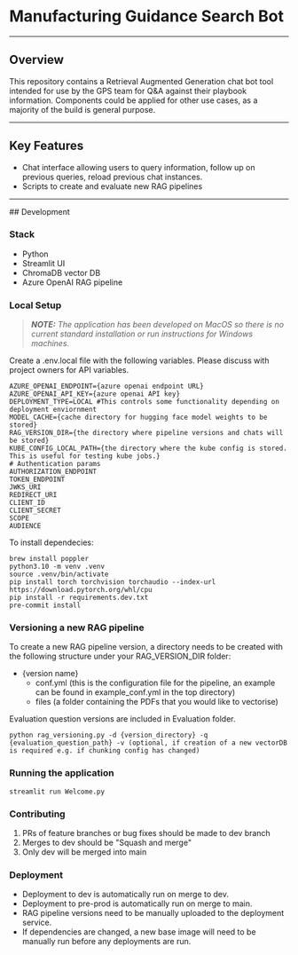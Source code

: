 # Manufacturing Guidance Search Bot
---
## Overview
This repository contains a Retrieval Augmented Generation chat bot tool intended for use by the GPS team for Q&A against their playbook information.
Components could be applied for other use cases, as a majority of the build is general purpose.

---
## Key Features
- Chat interface allowing users to query information, follow up on previous queries, reload previous chat instances.
- Scripts to create and evaluate new RAG pipelines

---
## Development
### Stack
- Python
- Streamlit UI
- ChromaDB vector DB
- Azure OpenAI RAG pipeline

### Local Setup
> **_NOTE:_**  <em>The application has been developed on MacOS so there is no current standard installation or run instructions for Windows machines.</em>

Create a .env.local file with the following variables.  Please discuss with project owners for API variables.
```
AZURE_OPENAI_ENDPOINT={azure openai endpoint URL}
AZURE_OPENAI_API_KEY={azure openai API key}
DEPLOYMENT_TYPE=LOCAL #This controls some functionality depending on deployment enviornment
MODEL_CACHE={cache directory for hugging face model weights to be stored}
RAG_VERSION_DIR={the directory where pipeline versions and chats will be stored}
KUBE_CONFIG_LOCAL_PATH={the directory where the kube config is stored.  This is useful for testing kube jobs.}
# Authentication params
AUTHORIZATION_ENDPOINT
TOKEN_ENDPOINT
JWKS_URI
REDIRECT_URI
CLIENT_ID
CLIENT_SECRET
SCOPE
AUDIENCE

```
To install dependecies:
```
brew install poppler
python3.10 -m venv .venv
source .venv/bin/activate
pip install torch torchvision torchaudio --index-url https://download.pytorch.org/whl/cpu
pip install -r requirements.dev.txt
pre-commit install
```
### Versioning a new RAG pipeline

To create a new RAG pipeline version, a directory needs to be created with the following structure under your RAG_VERSION_DIR folder:

- {version name}
    - conf.yml (this is the configuration file for the pipeline, an example can be found in example_conf.yml in the top directory)
    - files (a folder containing the PDFs that you would like to vectorise)

Evaluation question versions are included in Evaluation folder.

```
python rag_versioning.py -d {version_directory} -q {evaluation_question_path} -v (optional, if creation of a new vectorDB is required e.g. if chunking config has changed)
```


### Running the application
```
streamlit run Welcome.py
```

### Contributing
1. PRs of feature branches or bug fixes should be made to dev branch
2. Merges to dev should be "Squash and merge"
3. Only dev will be merged into main

### Deployment
- Deployment to dev is automatically run on merge to dev.
- Deployment to pre-prod is automatically run on merge to main.
- RAG pipeline versions need to be manually uploaded to the deployment service.
- If dependencies are changed, a new base image will need to be manually run before any deployments are run.

